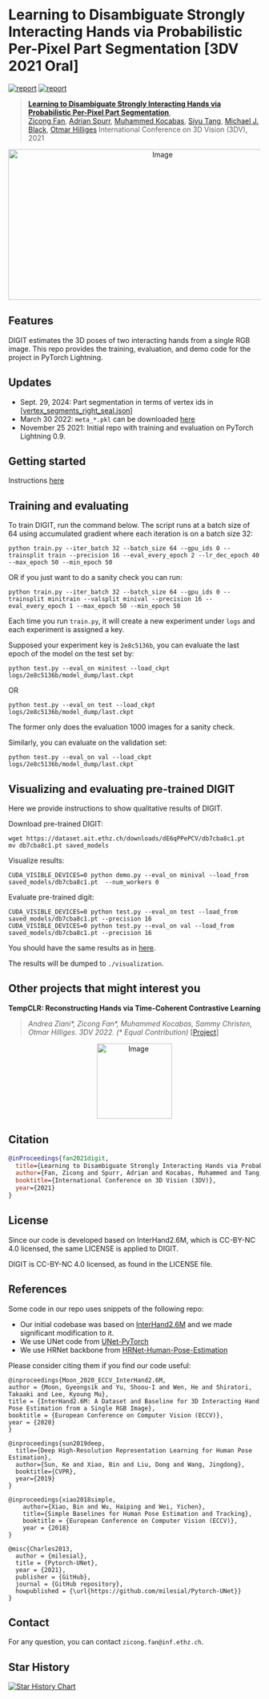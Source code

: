 # Learning to Disambiguate Strongly Interacting Hands via Probabilistic Per-Pixel Part Segmentation [3DV 2021 Oral]

[![report](https://img.shields.io/badge/Project-Page-blue)](https://zc-alexfan.github.io/digit)
[![report](https://img.shields.io/badge/ArXiv-Paper-red)](https://arxiv.org/abs/2107.00434)

> [**Learning to Disambiguate Strongly Interacting Hands via Probabilistic Per-Pixel Part Segmentation**](https://arxiv.org/abs/2107.00434),            
> [Zicong Fan](https://ait.ethz.ch/people/zfan), 
> [Adrian Spurr](https://ait.ethz.ch/people/spurra), 
> [Muhammed Kocabas](https://ps.is.tuebingen.mpg.de/person/mkocabas), 
> [Siyu Tang](https://vlg.inf.ethz.ch/people/person-detail.siyutang.html),
> [Michael J. Black](https://ps.is.tuebingen.mpg.de/person/black),
> [Otmar Hilliges](https://ait.ethz.ch/people/hilliges)
> International Conference on 3D Vision (3DV), 2021

<p align="center">
    <img src="assets/teaser.gif" alt="Image" width="600" height="300" />
</p>

## Features

DIGIT estimates the 3D poses of two interacting hands from a single RGB image. This repo provides the training, evaluation, and demo code for the project in PyTorch Lightning.

## Updates

- Sept. 29, 2024: Part segmentation in terms of vertex ids in [[vertex_segments_right_seal.json](vertex_segments_right_seal.json)]
- March 30 2022: `meta_*.pkl` can be downloaded [here](https://drive.google.com/drive/folders/1mI_8Eg_A7VtqAuQJs_GJhLlzxY_IDtgr?usp=sharing)
- November 25 2021: Initial repo with training and evaluation on PyTorch Lightning 0.9.

## Getting started

Instructions [here](setup.md)

## Training and evaluating


To train DIGIT, run the command below. The script runs at a batch size of 64 using accumulated gradient where each iteration is on a batch size 32:

```
python train.py --iter_batch 32 --batch_size 64 --gpu_ids 0 --trainsplit train --precision 16 --eval_every_epoch 2 --lr_dec_epoch 40 --max_epoch 50 --min_epoch 50
```

OR if you just want to do a sanity check you can run:

```
python train.py --iter_batch 32 --batch_size 64 --gpu_ids 0 --trainsplit minitrain --valsplit minival --precision 16 --eval_every_epoch 1 --max_epoch 50 --min_epoch 50
```

Each time you run `train.py`, it will create a new experiment under `logs` and each experiment is assigned a key. 

Supposed your experiment key is `2e8c5136b`, you can evaluate the last epoch of the model on the test set by:

```
python test.py --eval_on minitest --load_ckpt logs/2e8c5136b/model_dump/last.ckpt
```

OR

```
python test.py --eval_on test --load_ckpt logs/2e8c5136b/model_dump/last.ckpt
```

The former only does the evaluation 1000 images for a sanity check.

Similarly, you can evaluate on the validation set:

```
python test.py --eval_on val --load_ckpt logs/2e8c5136b/model_dump/last.ckpt
```

## Visualizing and evaluating pre-trained DIGIT

Here we provide instructions to show qualitative results of DIGIT.

Download pre-trained DIGIT:
```
wget https://dataset.ait.ethz.ch/downloads/dE6qPPePCV/db7cba8c1.pt
mv db7cba8c1.pt saved_models
```

Visualize results:

```
CUDA_VISIBLE_DEVICES=0 python demo.py --eval_on minival --load_from saved_models/db7cba8c1.pt  --num_workers 0
```

Evaluate pre-trained digit:
```
CUDA_VISIBLE_DEVICES=0 python test.py --eval_on test --load_from saved_models/db7cba8c1.pt --precision 16
CUDA_VISIBLE_DEVICES=0 python test.py --eval_on val --load_from saved_models/db7cba8c1.pt --precision 16
```

You should have the same results as in [here](./results).


The results will be dumped to `./visualization`.



## Other projects that might interest you

**TempCLR: Reconstructing Hands via Time-Coherent Contrastive Learning**
> *Andrea Ziani\*, Zicong Fan\*, Muhammed Kocabas, Sammy Christen, Otmar Hilliges. 3DV 2022. (\* Equal Contribution)*
> [[Project](https://eth-ait.github.io/tempclr)]


<p align="center">
    <img src="assets/tempclr.gif" alt="Image" height="150" />
</p>

## Citation

```bibtex
@inProceedings{fan2021digit,
  title={Learning to Disambiguate Strongly Interacting Hands via Probabilistic Per-pixel Part Segmentation},
  author={Fan, Zicong and Spurr, Adrian and Kocabas, Muhammed and Tang, Siyu and Black, Michael and Hilliges, Otmar},
  booktitle={International Conference on 3D Vision (3DV)},
  year={2021}
}
```
## License

Since our code is developed based on InterHand2.6M, which is CC-BY-NC 4.0 licensed, the same LICENSE is applied to DIGIT.

DIGIT is CC-BY-NC 4.0 licensed, as found in the LICENSE file.

## References

Some code in our repo uses snippets of the following repo:

- Our initial codebase was based on [InterHand2.6M](https://github.com/facebookresearch/InterHand2.6M) and we made significant modification to it.
- We use UNet code from [UNet-PyTorch](https://github.com/milesial/Pytorch-UNet)
- We use HRNet backbone from [HRNet-Human-Pose-Estimation](https://github.com/HRNet/HRNet-Human-Pose-Estimation)

Please consider citing them if you find our code useful:

```
@inproceedings{Moon_2020_ECCV_InterHand2.6M,  
author = {Moon, Gyeongsik and Yu, Shoou-I and Wen, He and Shiratori, Takaaki and Lee, Kyoung Mu},  
title = {InterHand2.6M: A Dataset and Baseline for 3D Interacting Hand Pose Estimation from a Single RGB Image},  
booktitle = {European Conference on Computer Vision (ECCV)},  
year = {2020}  
}  

@inproceedings{sun2019deep,
  title={Deep High-Resolution Representation Learning for Human Pose Estimation},
  author={Sun, Ke and Xiao, Bin and Liu, Dong and Wang, Jingdong},
  booktitle={CVPR},
  year={2019}
}

@inproceedings{xiao2018simple,
    author={Xiao, Bin and Wu, Haiping and Wei, Yichen},
    title={Simple Baselines for Human Pose Estimation and Tracking},
    booktitle = {European Conference on Computer Vision (ECCV)},
    year = {2018}
}

@misc{Charles2013,
  author = {milesial},
  title = {Pytorch-UNet},
  year = {2021},
  publisher = {GitHub},
  journal = {GitHub repository},
  howpublished = {\url{https://github.com/milesial/Pytorch-UNet}}
}
```


## Contact

For any question, you can contact `zicong.fan@inf.ethz.ch`.

## Star History

[![Star History Chart](https://api.star-history.com/svg?repos=zc-alexfan/digit-interacting&type=Date)](https://star-history.com/#zc-alexfan/digit-interacting&Date)
